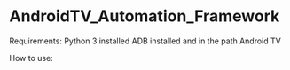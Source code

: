 # AndroidTV_Automation_Framework

Requirements:
Python 3 installed
ADB installed and in the path
Android TV

How to use:
